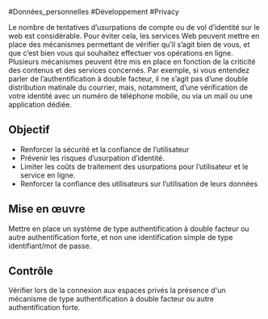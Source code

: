 
#Données_personnelles #Développement #Privacy

Le nombre de tentatives d’usurpations de compte ou de vol d’identité sur le web est considérable. Pour éviter cela, les services Web peuvent mettre en place des mécanismes permettant de vérifier qu’il s’agit bien de vous, et que c’est bien vous qui souhaitez effectuer vos opérations en ligne. Plusieurs mécanismes peuvent être mis en place en fonction de la criticité des contenus et des services concernés. Par exemple, si vous entendez parler de l’authentification à double facteur, il ne s’agit pas d’une double distribution matinale du courrier, mais, notamment, d’une vérification de votre identité avec un numéro de téléphone mobile, ou via un mail ou une application dédiée.

Objectif
--------

*   Renforcer la sécurité et la confiance de l’utilisateur
*   Prévenir les risques d’usurpation d’identité.
*   Limiter les coûts de traitement des usurpations pour l’utilisateur et le service en ligne.
*   Renforcer la confiance des utilisateurs sur l’utilisation de leurs données

Mise en œuvre
-------------

Mettre en place un système de type authentification à double facteur ou autre authentification forte, et non une identification simple de type identifiant/mot de passe.

Contrôle
--------

Vérifier lors de la connexion aux espaces privés la présence d'un mécanisme de type authentification à double facteur ou autre authentification forte.
